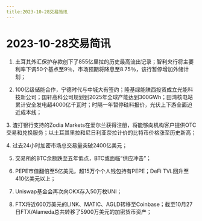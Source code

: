 ```yaml
---
title:2023-10-28交易简讯
---
```

# 2023-10-28交易简讯

1. 土耳其外汇保护存款创下了855亿里拉的历史最高流出记录；智利央行将主要利率下调50个基点至9％，市场预期将降息至8.75％，该行暂停增加外储计划；

2. 100亿级储能合作，宁德时代与中城大有签约；隆基绿能陕西投资成立光能科技新公司；国轩高科公司规划到2025年全球产能达到300GWh；田湾核电站累计安全发电超4000亿千瓦时；时隔一年暂停硅料报价，光伏上下游全面迫近成本线；

3. 渣打银行支持的Zodia Markets在爱尔兰获得注册，将能够向机构客户提供OTC交易和兑换服务；以土耳其里拉和尼日利亚奈拉计价的比特币价格涨至历史新高；

4. 过去24小时加密市场总交易量突破2400亿美元；

5. 交易所的BTC余额跌至五年低点，BTC或面临“供应冲击”；

6. PEPE市值翻倍至5亿美元，超15万个个人钱包持有PEPE；DeFi TVL回升至410亿美元以上；

7. Uniswap基金会再次向OKX存入50万枚UNI；

8. FTX将近600万美元的LINK、MATIC、AGLD转移至Coinbase；截至10月27日FTX/Alameda总共转移了5900万美元的加密货币资产；